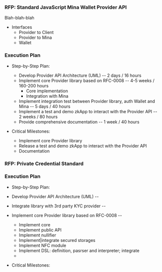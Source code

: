 ### RFP: Standard JavaScript Mina Wallet Provider API
  Blah-blah-blah 
  - Interfaces
    - Provider to Client
    - Provider to Mina
    - Wallet 

### Execution Plan
  - Step-by-Step Plan:
      - Develop Provider API Architecture (UML) -- 2 days / 16 hours
      - Implement core Provider library based on RFC-0008 -- 4-5 weeks / 160-200 hours
        - Core implementation
        - Integration with Mina  
      - Implement integration test between Provider library, auth Wallet and Mina -- 5 days / 40 hours 
      - Implement a test and demo zkApp to interact with the Provider API -- 2 weeks / 80 hours  
      - Provide comprehensive documentation -- 1 week / 40 hours
  
  - Critical Milestones:
    - Implement core Provider library  
    - Release a test and demo zkApp to interact with the Provider API  
    - Documentation

### RFP: Private Credential Standard
### Execution Plan
  - Step-by-Step Plan:
   - Develop Provider API Architecture (UML) -- 
   - Integrate library with 3rd party KYC provider --
   - Implement core Provider library based on RFC-0008 -- 
     - Implement core
     - Implement public API
     - Implement nullifier
     - Implement|integrate secured storages
     - Implement NFC module
     - Implement DSL: definition, pasrser and interpreter; integrate 
     - 

  - Critical Milestones:
